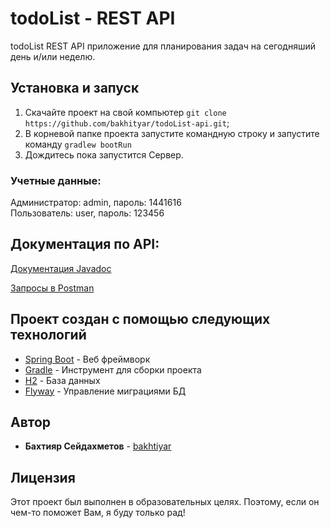 # todoList - REST API

todoList REST API приложение для планирования задач на сегодняший день и/или неделю.  

## Установка и запуск

1. Скачайте проект на свой компьютер `git clone https://github.com/bakhityar/todoList-api.git`;
2. В корневой папке проекта запустите командную строку и запустите команду
`gradlew bootRun`
3. Дождитесь пока запустится Сервер.  

### Учетные данные:

Администратор: admin, пароль: 1441616 <br />
Пользователь: user, пароль: 123456

## Документация по API:

[Документация Javadoc](https://bakhityar.github.io/todoList-api/)

[Запросы в Postman](https://raw.githubusercontent.com/bakhityar/todoList-api/master/Postman/todoToday-API.postman_collection.json)

## Проект создан с помощью следующих технологий

* [Spring Boot](https://projects.spring.io/spring-boot/) - Веб фреймворк
* [Gradle](https://gradle.org/) - Инструмент для сборки проекта
* [H2](http://www.h2database.com) - База данных
* [Flyway](https://flywaydb.org/) - Управление миграциями БД

## Автор

* **Бахтияр Сейдахметов** - [bakhtiyar](https://github.com/bakhityar)

## Лицензия

Этот проект был выполнен в образовательных целях. Поэтому, если он чем-то поможет Вам, я буду только рад!
